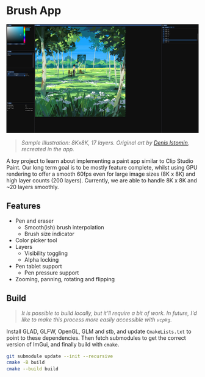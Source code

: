 # Brush App
![Sample Painted Illustration](assets/field_ui.jpg)
> _Sample Illustration: 8Kx8K, 17 layers. Original art by [Denis Istomin](https://www.artstation.com/artwork/wrboNw), recreated in the app._

A toy project to learn about implementing a paint app similar to Clip Studio Paint. 
Our long term goal is to be mostly feature complete, whilst using GPU rendering
to offer a smooth 60fps even for large image sizes (8K x 8K) and high layer 
counts (200 layers). Currently, we are able to handle 8K x 8K and ~20 layers smoothly.

## Features

- Pen and eraser 
	- Smooth(ish) brush interpolation
	- Brush size indicator  
- Color picker tool
- Layers
	- Visibility toggling 
	- Alpha locking
- Pen tablet support
	- Pen pressure support
- Zooming, panning, rotating and flipping

## Build
> _It is possible to build locally, but it'll require a bit of work. In future, I'd like
to make this process more easily accessible with `vcpkg`._

Install GLAD, GLFW, OpenGL, GLM and stb, and update `CmakeLists.txt` to point to these 
dependencies. Then fetch submodules to get the correct version of ImGui, and finally
build with `cmake`.

```sh
git submodule update --init --recursive
cmake -B build
cmake --build build
```